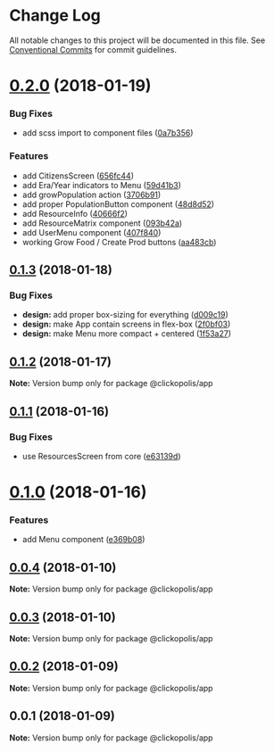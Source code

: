 # Change Log

All notable changes to this project will be documented in this file.
See [Conventional Commits](https://conventionalcommits.org) for commit guidelines.

<a name="0.2.0"></a>
# [0.2.0](https://github.com/Clickopolis/clickopolis/compare/@clickopolis/app@0.1.3...@clickopolis/app@0.2.0) (2018-01-19)


### Bug Fixes

* add scss import to component files ([0a7b356](https://github.com/Clickopolis/clickopolis/commit/0a7b356))


### Features

* add CitizensScreen ([656fc44](https://github.com/Clickopolis/clickopolis/commit/656fc44))
* add Era/Year indicators to Menu ([59d41b3](https://github.com/Clickopolis/clickopolis/commit/59d41b3))
* add growPopulation action ([3706b91](https://github.com/Clickopolis/clickopolis/commit/3706b91))
* add proper PopulationButton component ([48d8d52](https://github.com/Clickopolis/clickopolis/commit/48d8d52))
* add ResourceInfo ([40666f2](https://github.com/Clickopolis/clickopolis/commit/40666f2))
* add ResourceMatrix component ([093b42a](https://github.com/Clickopolis/clickopolis/commit/093b42a))
* add UserMenu component ([407f840](https://github.com/Clickopolis/clickopolis/commit/407f840))
* working Grow Food / Create Prod buttons ([aa483cb](https://github.com/Clickopolis/clickopolis/commit/aa483cb))




<a name="0.1.3"></a>
## [0.1.3](https://github.com/Clickopolis/clickopolis/compare/@clickopolis/app@0.1.2...@clickopolis/app@0.1.3) (2018-01-18)


### Bug Fixes

* **design:** add proper box-sizing for everything ([d009c19](https://github.com/Clickopolis/clickopolis/commit/d009c19))
* **design:** make App contain screens in flex-box ([2f0bf03](https://github.com/Clickopolis/clickopolis/commit/2f0bf03))
* **design:** make Menu more compact + centered ([1f53a27](https://github.com/Clickopolis/clickopolis/commit/1f53a27))




<a name="0.1.2"></a>
## [0.1.2](https://github.com/Clickopolis/clickopolis/compare/@clickopolis/app@0.1.1...@clickopolis/app@0.1.2) (2018-01-17)




**Note:** Version bump only for package @clickopolis/app

<a name="0.1.1"></a>
## [0.1.1](https://github.com/Clickopolis/clickopolis/compare/@clickopolis/app@0.1.0...@clickopolis/app@0.1.1) (2018-01-16)


### Bug Fixes

* use ResourcesScreen from core ([e63139d](https://github.com/Clickopolis/clickopolis/commit/e63139d))




<a name="0.1.0"></a>
# [0.1.0](https://github.com/Clickopolis/clickopolis/compare/@clickopolis/app@0.0.9...@clickopolis/app@0.1.0) (2018-01-16)


### Features

* add Menu component ([e369b08](https://github.com/Clickopolis/clickopolis/commit/e369b08))




<a name="0.0.4"></a>
## [0.0.4](https://github.com/Clickopolis/clickopolis/compare/@clickopolis/app@0.0.3...@clickopolis/app@0.0.4) (2018-01-10)




**Note:** Version bump only for package @clickopolis/app

<a name="0.0.3"></a>
## [0.0.3](https://github.com/Clickopolis/clickopolis/compare/@clickopolis/app@0.0.2...@clickopolis/app@0.0.3) (2018-01-10)




**Note:** Version bump only for package @clickopolis/app

<a name="0.0.2"></a>
## [0.0.2](https://github.com/Clickopolis/clickopolis/compare/@clickopolis/app@0.0.1...@clickopolis/app@0.0.2) (2018-01-09)




**Note:** Version bump only for package @clickopolis/app

<a name="0.0.1"></a>
## 0.0.1 (2018-01-09)




**Note:** Version bump only for package @clickopolis/app
